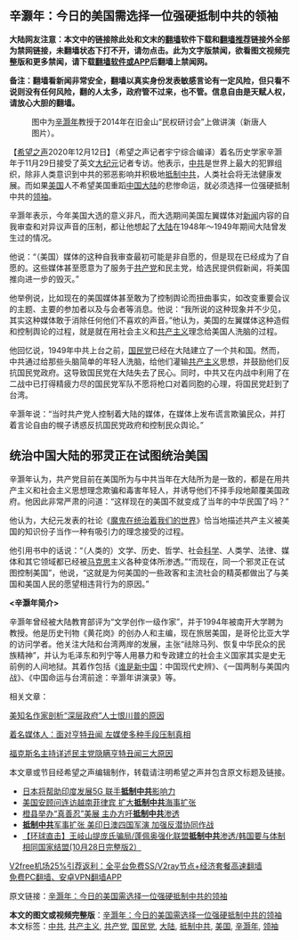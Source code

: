  <h2>辛灏年：今日的美国需选择一位强硬抵制中共的领袖</h2> <p class="notice"><b>大陆网友注意：本文中的链接除此处和文末的<a href="https://github.com/bannedbook/fanqiang" >翻墙</a>软件下载和<a href="https://github.com/killgcd/justmysocks/blob/master/README.md">翻墙推荐</a>链接外全部为禁网链接，未翻墙状态下打不开，请勿点击。此为文字版禁闻，欲看图文视频完整版和更多禁闻，请下载<a href="https://github.com/bannedbook/fanqiang">翻墙软件或APP</a>后翻墙上禁闻网。</p><p>备注：翻墙看新闻非常安全，翻墙以真实身份发表敏感言论有一定风险，但只看不说则没有任何风险，翻的人太多，政府管不过来，也不管。信息自由是天赋人权，请放心大胆的翻墙。</b></p>  <div class="entry"> <figure><figcaption>图中为<a href="https://www.bannedbook.org/bnews/tag/%e8%be%9b%e7%81%8f%e5%b9%b4/" class="st_tag internal_tag" rel="tag" title="标签 辛灏年 下的日志">辛灏年</a>教授于2014年在旧金山“民权研讨会”上做讲演（新唐人图片）。</figcaption></figure> <p>【<span class='wp_keywordlink_affiliate'><a href="https://www.soundofhope.org" title="希望之声" target="_blank">希望之声</a></span>2020年12月12日】（希望之声记者宇宁综合编译）着名历史学家辛灏年于11月29日接受了英文<span class='wp_keywordlink_affiliate'><a href="http://www.epochtimes.com/" title="大纪元" target="_blank">大纪元</a></span>记者专访。他表示，<a href="https://www.bannedbook.org/bnews/tag/%e4%b8%ad%e5%85%b1/" class="st_tag internal_tag" rel="tag" title="标签 中共 下的日志">中共</a>是世界上最大的犯罪组织，除非人类意识到中共的邪恶影响并积极地<a href="https://www.bannedbook.org/bnews/tag/%E6%8A%B5%E5%88%B6%E4%B8%AD%E5%85%B1/" class="st_tag internal_tag" rel="tag" title="标签 抵制中共 下的日志">抵制中共</a>，人类社会将无法健康发展。而如果<a href="https://www.bannedbook.org/bnews/tag/%e7%be%8e%e5%9b%bd/" class="st_tag internal_tag" rel="tag" title="标签 美国 下的日志">美国</a>人不希望美国重蹈<span class='wp_keywordlink_affiliate'><a href="https://www.bannedbook.org/" title="中国" target="_blank">中国</a></span><span class='wp_keywordlink_affiliate'><a href="https://www.bannedbook.org/" title="大陆" target="_blank">大陆</a></span>的悲惨命运，就必须选择一位强硬抵制中共的<a href="https://www.bannedbook.org/bnews/tag/%E9%A2%86%E8%A2%96/" class="st_tag internal_tag" rel="tag" title="标签 领袖 下的日志">领袖</a>。</p> <p>辛灏年表示，今年美国大选的意义非凡，而大选期间美国左翼媒体对<span class='wp_keywordlink_affiliate'><a href="https://www.bannedbook.org/" title="新闻">新闻</a></span>内容的自我审查和对异议声音的压制，都让他想起了<a href="https://www.bannedbook.org/bnews/tag/%e5%a4%a7%e9%99%86/" class="st_tag internal_tag" rel="tag" title="标签 大陆 下的日志">大陆</a>在1948年～1949年期间大陆曾发生过的情况。</p> <p>他说：“（美国）媒体的这种自我审查最初可能是非自愿的，但是现在已经成为了自愿的。这些媒体甚至愿意为了服务于<a href="https://www.bannedbook.org/bnews/tag/%e5%85%b1%e4%ba%a7%e5%85%9a/" class="st_tag internal_tag" rel="tag" title="标签 共产党 下的日志">共产党</a>和民主党，给选民提供假新闻，将美国推向进一步的毁灭。”</p> <p>他举例说，比如现在的美国媒体甚至敢为了控制舆论而扭曲事实，如改变重要会议的主题、主要的参加者以及与会者等消息。他说：“我所说的这种现象并不少见，其实这种媒体敢于消除任何他们不喜欢的声音。”他认为，美国的左翼媒体这种造假和控制舆论的过程，就是就在用社会主义和<span class='wp_keywordlink'><a href="https://www.bannedbook.org/forum2/topic6177.html" title="《共产主义的终极目的》" target="_blank">共产主义</a></span>理念给美国人洗脑的过程。 </p>  <p>他回忆说，1949年中共上台之前，<a href="https://www.bannedbook.org/bnews/tag/%e5%9b%bd%e6%b0%91%e5%85%9a/" class="st_tag internal_tag" rel="tag" title="标签 国民党 下的日志">国民党</a>已经在大陆建立了一个共和国。然而，中共通过给那些头脑简单的年轻人洗脑，给他们灌输<a href="https://www.bannedbook.org/bnews/tag/%e5%85%b1%e4%ba%a7%e4%b8%bb%e4%b9%89/" class="st_tag internal_tag" rel="tag" title="标签 共产主义 下的日志">共产主义</a>思想，并鼓励他们反抗国民党政府。这导致国民党在大陆失去了民心。同时，中共又在内战中利用了在二战中已打得精疲力尽的国民党军队不愿将枪口对着同胞的心理，将国民党赶到了台湾。 </p> <p>辛灏年说：“当时共产党人控制着大陆的媒体，在媒体上发布谎言欺骗民众，并打着言论自由的幌子诱惑反抗国民党政府和控制民众舆论。”</p> <h2>统治中国大陆的邪灵正在试图统治美国</h2> <p>辛灏年认为，共产党目前在美国所为与中共当年在大陆所为是一致的，都是在用共产主义和社会主义思想理念欺骗和毒害年轻人，并诱导他们不择手段地颠覆美国政府。他因此非常严肃的问道：“这样现在的美国不就变成了当年的中华民国了吗？”</p> <p>他认为，大纪元发表的社论《<span class='wp_keywordlink'><a href="https://www.bannedbook.org/forum2/topic6747.html" title="《魔鬼在统治着我们的世界》" target="_blank">魔鬼在统治着我们的世界</a></span>》恰当地描述共产主义被美国的知识份子当作一种有吸引力的理念接受的过程。</p>  <p>他引用书中的话说：“（人类的）文学、历史、哲学、社会<span class='wp_keywordlink'><a href="https://www.bannedbook.org/forum11/topic309.html" title="禁片：“科学”的棍子" target="_blank">科学</a></span>、人类学、法律、媒体和其它领域都已经被<span class='wp_keywordlink'><a href="https://www.bannedbook.org/forum2/topic105.html" title="《马克思的成魔之路》" target="_blank">马克思</a></span>主义各种变体所渗透。”“而现在，同一个邪灵正在试图控制美国”，他说，“这就是为何美国的一些政客和主流社会的精英都做出了与美国和美国人民的愿望相违背行为的原因。”</p> <p><strong>&lt;辛灏年简介&gt;</strong></p> <p>辛灏年曾经被大陆教育部评为“文学创作一级作家”，并于1994年被南开大学聘为教授。他是历史刊物《黄花岗》的创办人和主编，现在旅居美国，是哥伦比亚大学的访问学者。他关注大陆和台湾两岸的发展，主张“祛除马列、恢复中华民众的民族精神”，并认为毛泽东和列宁等人用暴力和专政建立的社会主义国家其实是史无前例的人间地狱。其着作包括《<span class='wp_keywordlink'><a href="https://www.bannedbook.org/forum2/topic72.html" title="谁是新中国 下载" target="_blank">谁是新中国</a></span>：中国现代史辨》、《一国两制与美国内战》、《中国命运与台湾前途：辛灏年讲演录》等。 </p> <p>相关文章：</p>  <p><a href="https://www.soundofhope.org/post/452722">美知名作家剖析“深层政府”人士恨川普的原因</a></p> <p><a href="https://www.soundofhope.org/post/452464">着名媒体人：面对亨特丑闻 左媒使多种手段压制真相</a></p> <p><a href="https://www.soundofhope.org/post/452350">福克斯名主持详述民主党隐瞒亨特丑闻三大原因</a></p> <p>本文章或节目经希望之声编辑制作，转载请注明希望之声并包含原文标题及链接。</p>  <ul class='op-related-articles' title='相关阅读'> <li><a href='https://www.bannedbook.org/bnews/comments/20201130/1439507.html' target='_blank'>日本将帮助印度发展5G 联手<b>抵制中共</b>影响力</a></li> <li><a href='https://www.bannedbook.org/bnews/comments/20201124/1436093.html' target='_blank'>美国安顾问连访越南菲律宾 扩大<b>抵制中共</b>海事扩张</a></li> <li><a href='https://www.bannedbook.org/bnews/bannedvideo/20201122/1435254.html' target='_blank'>橙县举办“真善忍”美展 主办方吁<b>抵制中共</b>渗透</a></li> <li><a href='https://www.bannedbook.org/bnews/comments/20201103/1424999.html' target='_blank'><b>抵制中共</b>军事扩张 美印日澳四国军演 加强反潜协同作战</a></li> <li><a href='https://www.bannedbook.org/bnews/bannedvideo/20201029/1421928.html' target='_blank'>【环球直击】王岐山提庞氏骗局/蓬佩奥强化联盟<b>抵制中共</b>渗透/韩国要与体制相同国家结盟(10月28日完整版2）</a></li> </ul> <p class="texttj"> <a href="https://github.com/bannedbook/fanqiang/wiki/V2ray%E6%9C%BA%E5%9C%BA" target="_blank">V2free机场25%引荐返利：全平台免费SS/V2ray节点+经济套餐高速翻墙</a><br/> <a href="https://github.com/bannedbook/fanqiang/wiki/%E7%A6%81%E9%97%BB%E7%BD%91%E5%AE%89%E5%8D%93%E7%BF%BB%E5%A2%99%E6%96%B0%E9%97%BBAPP" target="_blank">免费PC翻墙、安卓VPN翻墙APP</a></p><p>原文链接：<a class="src_link"  href="https://www.soundofhope.org/post/452800" target="_blank">辛灏年：今日的美国需选择一位强硬抵制中共的领袖</a></p><a name='sharetosocial'></a>       <div><b>本文的图文或视频完整版</b>：<a href='https://www.bannedbook.org/bnews/comments/20201213/1446782.html'>辛灏年：今日的美国需选择一位强硬抵制中共的领袖</a></div>  </div><!--END ENTRY--> <div class="postfooter"> <div>本文标签：<a href="https://www.bannedbook.org/bnews/tag/%e4%b8%ad%e5%85%b1/" rel="tag">中共</a>, <a href="https://www.bannedbook.org/bnews/tag/%e5%85%b1%e4%ba%a7%e4%b8%bb%e4%b9%89/" rel="tag">共产主义</a>, <a href="https://www.bannedbook.org/bnews/tag/%e5%85%b1%e4%ba%a7%e5%85%9a/" rel="tag">共产党</a>, <a href="https://www.bannedbook.org/bnews/tag/%e5%9b%bd%e6%b0%91%e5%85%9a/" rel="tag">国民党</a>, <a href="https://www.bannedbook.org/bnews/tag/%e5%a4%a7%e9%99%86/" rel="tag">大陆</a>, <a href="https://www.bannedbook.org/bnews/tag/%E6%8A%B5%E5%88%B6%E4%B8%AD%E5%85%B1/" rel="tag">抵制中共</a>, <a href="https://www.bannedbook.org/bnews/tag/%e7%be%8e%e5%9b%bd/" rel="tag">美国</a>, <a href="https://www.bannedbook.org/bnews/tag/%e8%be%9b%e7%81%8f%e5%b9%b4/" rel="tag">辛灏年</a>, <a href="https://www.bannedbook.org/bnews/tag/%E9%A2%86%E8%A2%96/" rel="tag">领袖</a></div>  </div><!--END POSTFOOTER--> 